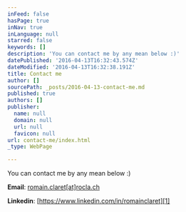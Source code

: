 ```yaml
---
inFeed: false
hasPage: true
inNav: true
inLanguage: null
starred: false
keywords: []
description: 'You can contact me by any mean below :)'
datePublished: '2016-04-13T16:32:43.574Z'
dateModified: '2016-04-13T16:32:38.191Z'
title: Contact me
author: []
sourcePath: _posts/2016-04-13-contact-me.md
published: true
authors: []
publisher:
  name: null
  domain: null
  url: null
  favicon: null
url: contact-me/index.html
_type: WebPage

---
```

You can contact me by any mean below :)

**Email**: [romain.claret\[at\]rocla.ch][0]

**Linkedin**: [https://www.linkedin.com/in/romainclaret][1]

[0]: mailto:romain.claret[at]rocla.ch
[1]: https://www.linkedin.com/in/romainclaret